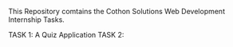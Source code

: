 This Repository comtains the Cothon Solutions Web Development Internship Tasks.

TASK 1: A Quiz Application      TASK 2:
